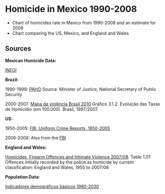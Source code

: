 ﻿Homicide in Mexico 1990-2008
============================

* Chart of homicides rate in Mexico from 1990-2008 and an estimate for 2009
* Chart comparing the US, Mexico, and England and Wales

Sources
------
__Mexican Homicide Data:__

[INEGI](http://www.inegi.org.mx/est/contenidos/espanol/proyectos/continuas/vitales/bd/mortalidad/MortalidadGeneral.asp?s=est&c=11144)

__Brazil:__

1990-1999: [PAHO](http://www.paho.org/english/hcp/hcn/vio/violence-graphs.htm) Source: Minister of Justice, National Secretary of Public Security 

2000-2007: [Mapa da violência Brasil 2010](http://www.institutosangari.org.br/mapadaviolencia/MapaViolencia2010.pdf) Gráfico 3.1.2. Evolução das Taxas de Homicídio (em 100.000). Brasil, 1997/2007.


__US:__

1950-2005: [FBI, Uniform Crime Reports, 1950-2005](http://bjs.ojp.usdoj.gov/content/homicide/tables/totalstab.cfm)

2006-2008: Also from the [FBI](http://www.fbi.gov/ucr/cius2008/data/table_01.html)

__England and Wales:__

[Homicides, Firearm Offences and
Intimate Violence 2007/08](http://www.homeoffice.gov.uk/rds/pdfs09/hosb0209.pdf).
Table 1.01 Offences initially recorded by the police as homicide by current classification: England and Wales, 1955 to 2007/08

__Population Data:__

[Indicadores demográficos básicos 1990-2030](http://www.conapo.gob.mx/index.php?option=com_content&view=article&id=125&Itemid=203)
